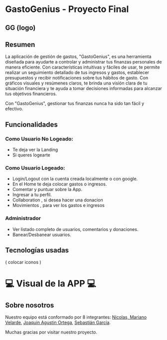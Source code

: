 
# GastoGenius - Proyecto Final

## GG (logo)

## Resumen

La aplicación de gestión de gastos, "GastoGenius", es una herramienta diseñada para ayudarte a controlar y administrar tus finanzas personales de manera eficiente.
 Con características intuitivas y fáciles de usar, te permite realizar un seguimiento detallado de tus ingresos y gastos, establecer presupuestos y recibir notificaciones 
sobre tus hábitos de gasto. Con gráficos visuales y resúmenes claros, te brinda una visión clara de tu situación financiera y te ayuda a tomar 
decisiones informadas para alcanzar tus objetivos financieros.

Con "GastoGenius", gestionar tus finanzas nunca ha sido tan fácil y efectivo.

## Funcionalidades

### Como Usuario No Logeado:

-   Te deja ver la Landing
-   Si queres logearte

### Como Usuario Logeado:

-   Login/Logout con la cuenta creada localmente o con google.
-   En el Home te deja colocar gastos o ingresos.
-   Comentar y puntuar sobre la App.
-   Ingresar a tu perfil.
-   Collaboration , si desea hacer una donacion
-   Movimientos , para ver los gastos e ingresos

### Administrador

-   Ver listado completo de usuarios, comentarios y donaciones.
-   Banear/Desbanear usuarios.

## Tecnologías usadas

( colocar iconos )

# 💻 Visual de la APP 💻

## Sobre nosotros

Nuestro equipo está conformado por 8 integrantes: [Nicolas, Mariano Velarde](https://github.com/Marianovelarde), [Joaquin Agustin Ortega](https://github.com/joaco1111), [Sebastián García](https://github.com/JhonAlfonso451).

Muchas gracias por visitar nuestro proyecto.

